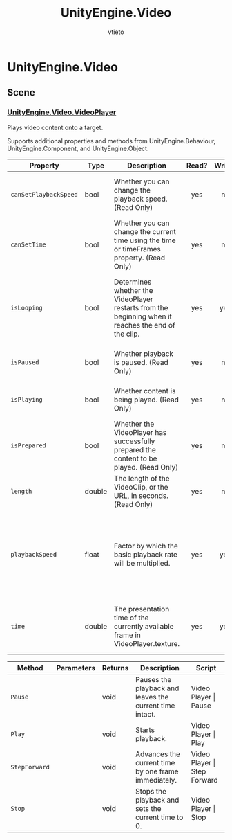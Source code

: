﻿---
title: UnityEngine.Video
description: UnityEngine.Video allowlist for Visual Scripting in Mesh.
ms.service: mesh
author: vtieto
ms.author: vinnietieto
ms.date: 10/14/2024
ms.topic: managed-reference
keywords: Microsoft Mesh, scripting, visual scripting, nodes, allowlist
---

# UnityEngine\.Video

## Scene

### [UnityEngine\.Video\.VideoPlayer](https://docs.unity3d.com/Manual/class-VideoPlayer.html)

Plays video content onto a target\.

Supports additional properties and methods from UnityEngine\.Behaviour, UnityEngine\.Component, and UnityEngine\.Object.

| Property | Type | Description | Read? | Write? | Share? | Script |
|----------|------|-------------|:-----:|:------:|:------:|--------|
|`canSetPlaybackSpeed`|bool|Whether you can change the playback speed\. \(Read Only\)|yes|no|no|Video Player \| Can Set Playback Speed
|`canSetTime`|bool|Whether you can change the current time using the time or timeFrames property\. \(Read Only\)|yes|no|no|Video Player \| Can Set Time
|`isLooping`|bool|Determines whether the VideoPlayer restarts from the beginning when it reaches the end of the clip\.|yes|yes|no|Video Player \| Is Looping<br>Video Player \| Set Looping
|`isPaused`|bool|Whether playback is paused\. \(Read Only\)|yes|no|no|Video Player \| Is Paused
|`isPlaying`|bool|Whether content is being played\. \(Read Only\)|yes|no|no|Video Player \| Is Playing
|`isPrepared`|bool|Whether the VideoPlayer has successfully prepared the content to be played\. \(Read Only\)|yes|no|no|Video Player \| Is Prepared
|`length`|double|The length of the VideoClip, or the URL, in seconds\. \(Read Only\)|yes|no|no|Video Player \| Get Length
|`playbackSpeed`|float|Factor by which the basic playback rate will be multiplied\.|yes|yes|no|Video Player \| Get Playback Speed<br>Video Player \| Set Playback Speed
|`time`|double|The presentation time of the currently available frame in VideoPlayer\.texture\.|yes|yes|no|Video Player \| Get Time<br>Video Player \| Set Time

| Method | Parameters | Returns | Description | Script |
|--------|------------|---------|-------------|--------|
|`Pause`||void|Pauses the playback and leaves the current time intact\.|Video Player \| Pause
|`Play`||void|Starts playback\.|Video Player \| Play
|`StepForward`||void|Advances the current time by one frame immediately\.|Video Player \| Step Forward
|`Stop`||void|Stops the playback and sets the current time to 0\.|Video Player \| Stop

